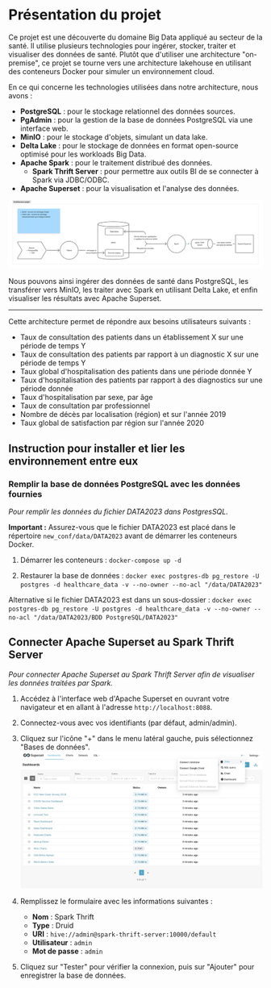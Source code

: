 # Présentation du projet

Ce projet est une découverte du domaine Big Data appliqué au secteur de la santé. Il utilise plusieurs technologies pour ingérer, stocker, traiter et visualiser des données de santé.
Plutôt que d'utiliser une architecture "on-premise", ce projet se tourne vers une architecture lakehouse en utilisant des conteneurs Docker pour simuler un environnement cloud.

En ce qui concerne les technologies utilisées dans notre architecture, nous avons :

- **PostgreSQL** : pour le stockage relationnel des données sources.
- **PgAdmin** : pour la gestion de la base de données PostgreSQL via une interface web.
- **MinIO** : pour le stockage d'objets, simulant un data lake.
- **Delta Lake** : pour le stockage de données en format open-source optimisé pour les workloads Big Data.
- **Apache Spark** : pour le traitement distribué des données.
  - **Spark Thrift Server** : pour permettre aux outils BI de se connecter à Spark via JDBC/ODBC.
- **Apache Superset** : pour la visualisation et l'analyse des données.

![architecture projet](./documentation/schemas/architecture_projet.png)

Nous pouvons ainsi ingérer des données de santé dans PostgreSQL, les transférer vers MinIO, les traiter avec Spark en utilisant Delta Lake, et enfin visualiser les résultats avec Apache Superset.

---
Cette architecture permet de répondre aux besoins utilisateurs suivants :

- Taux de consultation des patients dans un établissement X sur une période de temps Y
- Taux de consultation des patients par rapport à un diagnostic X sur une période de temps Y
- Taux global d'hospitalisation des patients dans une période donnée Y
- Taux d'hospitalisation des patients par rapport à des diagnostics sur une période donnée
- Taux d'hospitalisation par sexe, par âge
- Taux de consultation par professionnel
- Nombre de décès par localisation (région) et sur l'année 2019
- Taux global de satisfaction par région sur l'année 2020

## Instruction pour installer et lier les environnement entre eux

### Remplir la base de données PostgreSQL avec les données fournies

*Pour remplir les données du fichier DATA2023 dans PostgresSQL.*

**Important :** Assurez-vous que le fichier DATA2023 est placé dans le répertoire `new_conf/data/DATA2023` avant de démarrer les conteneurs Docker.

1. Démarrer les conteneurs :
   `docker-compose up -d`

2. Restaurer la base de données :
   `docker exec postgres-db pg_restore -U postgres -d healthcare_data -v --no-owner --no-acl "/data/DATA2023"`

Alternative si le fichier DATA2023 est dans un sous-dossier :
`docker exec postgres-db pg_restore -U postgres -d healthcare_data -v --no-owner --no-acl "/data/DATA2023/BDD PostgreSQL/DATA2023"`

## Connecter Apache Superset au Spark Thrift Server
*Pour connecter Apache Superset au Spark Thrift Server afin de visualiser les données traitées par Spark.*

1. Accédez à l'interface web d'Apache Superset en ouvrant votre navigateur et en allant à l'adresse `http://localhost:8088`.

2. Connectez-vous avec vos identifiants (par défaut, admin/admin).
3. Cliquez sur l'icône "+" dans le menu latéral gauche, puis sélectionnez "Bases de données".
![Ajouter une base de données](./documentation/demo_superset/install/first_step.png)
4. Remplissez le formulaire avec les informations suivantes :
   - **Nom** : Spark Thrift
   - **Type** : Druid
   - **URI** : `hive://admin@spark-thrift-server:10000/default`
   - **Utilisateur** : `admin`
   - **Mot de passe** : `admin`
5. Cliquez sur "Tester" pour vérifier la connexion, puis sur "Ajouter" pour enregistrer la base de données.
